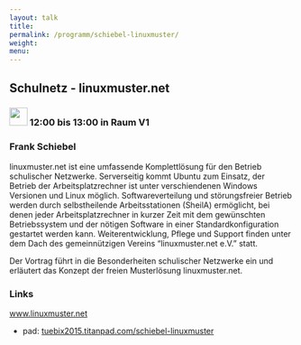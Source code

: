 ```yaml
---
layout: talk
title:
permalink: /programm/schiebel-linuxmuster/
weight: 
menu:
---
```

## Schulnetz&nbsp;-&nbsp;linuxmuster.net

### <img height = "32" src="../../images/talk.svg"> 12:00 bis 13:00 in Raum V1

### Frank&nbsp;Schiebel

linuxmuster.net ist eine umfassende Komplettlösung für den Betrieb schulischer Netzwerke.
Serverseitig kommt Ubuntu zum Einsatz, der Betrieb der Arbeitsplatzrechner ist unter verschiendenen Windows Versionen und Linux möglich.
Softwareverteilung und störungsfreier Betrieb werden durch selbstheilende Arbeitsstationen (SheilA) ermöglicht, bei denen jeder Arbeitsplatzrechner in kurzer Zeit mit dem gewünschten Betriebssystem und der nötigen Software in einer Standardkonfiguration gestartet werden kann.
Weiterentwicklung, Pflege und Support finden unter dem Dach des gemeinnützigen Vereins “linuxmuster.net e.V.” statt.

Der Vortrag führt in die Besonderheiten schulischer Netzwerke ein und erläutert das Konzept der freien Musterlösung linuxmuster.net.

### Links

<a href="http://www.linuxmuster.net" target="_blank">www.linuxmuster.net</a>
- pad: <a href="https://tuebix2015.titanpad.com/schiebel-linuxmuster" target="_blank">tuebix2015.titanpad.com/schiebel-linuxmuster</a>
